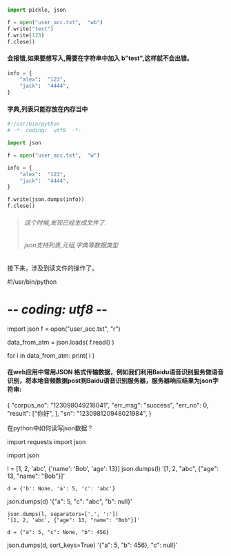 ```python
import pickle, json

f = open("user_acc.txt",  "wb")
f.write("text")
f.write(123)
f.close()
```

#### 会报错,如果要想写入,需要在字符串中加入 b"test",这样就不会出错。

```python
info = {
    "alex":  "123",
    "jack":  "4444",
}
```

#### 字典,列表只能存放在内存当中

```python
#!/usr/bin/python
# -*- coding:  utf8  -*-

import json

f = open("user_acc.txt",  "w")

info = {
    "alex":  "123",
    "jack":  "4444",
}

f.write(json.dumps(info))
f.close()
```

> ###### 这个时候,发现已经生成文件了.
> ###### json支持列表,元组,字典等数据类型


接下来，涉及到读文件的操作了。

#!/usr/bin/python
# -*- coding: utf8 -*-

import json
f = open("user_acc.txt",  "r")

data_from_atm = json.loads(  f.read()  )

for i in data_from_atm:
    print( i )




#### 在web应用中常用JSON 格式传输数据，例如我们利用Baidu语音识别服务做语音识别，将本地音频数据post到Baidu语音识别服务器，服务器响应结果为json字符串:

{
	"corpus_no": "123098049218041",
		"err_msg": "success",
		"err_no": 0,
		"result": ["你好", ],
		"sn": "123098120948021984",
}

在python中如何读写json数据？

import requests
import json

import json

l = [1, 2, 'abc', {'name': 'Bob', 'age': 13}]
json.dumps(l)
	'[1, 2, "abc", {"age": 13, "name": "Bob"}]'

	d = {'b': None, 'a': 5, 'c': 'abc'}
json.dumps(d)
	'{"a": 5, "c": "abc", "b": null}'

	json.dumps(l, separators=[',', ':'])
	'[1, 2, 'abc', {"age": 13, "name": "Bob"}]'

	d = {"a": 5, "c": None, "b": 456} 
json.dumps(d, sort_keys=True)
	'{"a": 5, "b": 456}, "c": null}'




